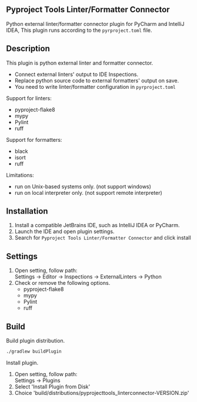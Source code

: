 Pyproject Tools Linter/Formatter Connector
----

Python external linter/formatter connector plugin for PyCharm and IntelliJ IDEA,
This plugin runs according to the `pyrproject.toml` file.

## Description

This plugin is python external linter and formatter connector.

- Connect external linters' output to IDE Inspections.
- Replace python source code to external formatters' output on save.
- You need to write linter/formatter configuration in `pyrproject.toml`

Support for linters:

- pyproject-flake8
- mypy
- Pylint
- ruff

Support for formatters:

- black
- isort
- ruff

Limitations:

- run on Unix-based systems only. (not support windows)
- run on local interpreter only. (not support remote interpreter)

## Installation

1. Install a compatible JetBrains IDE, such as IntelliJ IDEA or PyCharm.
2. Launch the IDE and open plugin settings.
3. Search for `Pyproject Tools Linter/Formatter Connector` and click install

## Settings

1. Open setting, follow path:  
   Settings -> Editor -> Inspections -> ExternalLinters -> Python
2. Check or remove the following options.
   - pyproject-flake8
   - mypy
   - Pylint
   - ruff

## Build

Build plugin distribution.

```sh
./gradlew buildPlugin
```

Install plugin.

1. Open setting, follow path:  
   Settings -> Plugins
2. Select 'Install Plugin from Disk'
4. Choice 'build/distributions/pyprojecttools_linterconnector-VERSION.zip'
